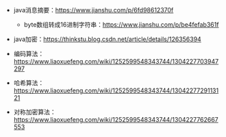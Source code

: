 - java消息摘要：https://www.jianshu.com/p/6fd98612370f
  - byte数组转成16进制字符串：https://www.jianshu.com/p/be4fefab361f

- java加密：https://thinkstu.blog.csdn.net/article/details/126356394

- 编码算法：https://www.liaoxuefeng.com/wiki/1252599548343744/1304227703947297

- 哈希算法：https://www.liaoxuefeng.com/wiki/1252599548343744/1304227729113121
- 对称加密算法：https://www.liaoxuefeng.com/wiki/1252599548343744/1304227762667553